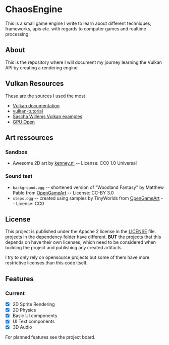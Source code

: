 # ChaosEngine

This is a small game engine I write to learn about different techniques, frameworks, apis etc. with regards to computer
games and realtime processing.

## About

This is the repository where I will document my journey learning the Vulkan API by creating a rendering engine.

## Vulkan Resources

These are the sources I used the most

- [Vulkan documentation](https://vulkan.lunarg.com/doc/sdk/1.2.131.1/windows/getting_started.html)
- [vulkan-tutorial](https://vulkan-tutorial.com)
- [Sascha Willems Vulkan examples](https://github.com/SaschaWillems/Vulkan/)
- [GPU Open](https://gpuopen.com/page/2/?s=Vulkan)

## Art ressources

### Sandbox
- Awesome 2D art by [kenney.nl](https://kenney.nl/)  -- License: CC0 1.0 Universal

### Sound test
- `background.ogg` -- shortened version of "Woodland Fantasy" by Matthew Pablo from [OpenGameArt](https://opengameart.org/content/woodland-fantasy) -- License: CC-BY 3.0
- `steps.ogg` -- created using samples by TinyWorlds from [OpenGameArt](https://opengameart.org/content/different-steps-on-wood-stone-leaves-gravel-and-mud) -- License: CC0
## License

This project is published under the Apache 2 license in the [LICENSE](./LICENSE) file. projects in the dependency folder
have different.
**BUT** the projects that this depends on have their own licenses, which need to be considered when building the project
and publishing any created artifacts.

I try to only rely on opensource projects but some of them have more restrictive licenses than this code itself.


## Features

### Current

- [x] 2D Sprite Rendering
- [x] 2D Physics
- [x] Basic UI components
- [x] UI Text components
- [x] 3D Audio

For planned features see the project board.

